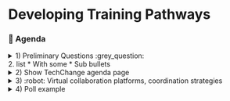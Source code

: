 # Developing Training Pathways
### :scroll: Agenda

<details>
  <summary>1) Preliminary Questions :grey_question: </summary>
     I consider myself to be an introvert, and <b>not</b> an extrovert
  
[![](https://api.gh-polls.com/poll/01E4W1R3TSP2RMYCN7ZJ17GQ9P/option1)](https://api.gh-polls.com/poll/01E4W1R3TSP2RMYCN7ZJ17GQ9P/option1/vote) <br>
[![](https://api.gh-polls.com/poll/01E4W1R3TSP2RMYCN7ZJ17GQ9P/option2)](https://api.gh-polls.com/poll/01E4W1R3TSP2RMYCN7ZJ17GQ9P/option2/vote) <br>
[![](https://api.gh-polls.com/poll/01E4W1R3TSP2RMYCN7ZJ17GQ9P/option3)](https://api.gh-polls.com/poll/01E4W1R3TSP2RMYCN7ZJ17GQ9P/option3/vote)
</details>  
  2. list
     * With some
     * Sub bullets
</details>

<details>
  <summary>2) Show TechChange agenda page </summary>
  <ol type="a">
  <li>Run through</li>
  <li>Google Docs</li>
  <li>Mural</li>
  <li>Github Surveys/ Google forms</li>
</ol>     
</details>

<details>
  <summary>3) :robot: Virtual collaboration platforms, coordination strategies </summary>
  <ol type="a">
  <li>something</li>
  <li>something else</li>
  <li>more stuff</li>
  <li>last thing</li>
</ol>    
    <details>
<summary> More stuff collapsed :grinning: </summary>

blah blah blah
</details>
</details>

<details>
  <summary>4) Poll example </summary>
  
[![](https://api.gh-polls.com/poll/01E4VXNASD25Z386XK63T0KGE7/test1)](https://api.gh-polls.com/poll/01E4VXNASD25Z386XK63T0KGE7/test1/vote)
[![](https://api.gh-polls.com/poll/01E4VXNASD25Z386XK63T0KGE7/test2)](https://api.gh-polls.com/poll/01E4VXNASD25Z386XK63T0KGE7/test2/vote)
[![](https://api.gh-polls.com/poll/01E4VXNASD25Z386XK63T0KGE7/test3)](https://api.gh-polls.com/poll/01E4VXNASD25Z386XK63T0KGE7/test3/vote)

[Website used to generate poll](https://app.gh-polls.com/ "GitHub poll app")

</details>
